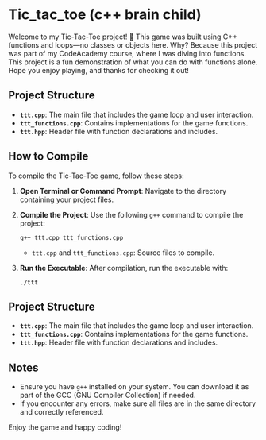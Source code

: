 # Tic_tac_toe (c++ brain child)
 Welcome to my Tic-Tac-Toe project! 🎉 This game was built using C++ functions and loops—no classes or objects here. Why? Because this project was part of my CodeAcademy course, where I was diving into functions.  This project is a fun demonstration of what you can do with functions alone. Hope you enjoy playing, and thanks for checking it out!

## Project Structure
- **`ttt.cpp`**: The main file that includes the game loop and user interaction.
- **`ttt_functions.cpp`**: Contains implementations for the game functions.
- **`ttt.hpp`**: Header file with function declarations and includes.


## How to Compile

To compile the Tic-Tac-Toe game, follow these steps:

1. **Open Terminal or Command Prompt**: Navigate to the directory containing your project files.

2. **Compile the Project**: Use the following `g++` command to compile the project:

    ```
    g++ ttt.cpp ttt_functions.cpp 
    ```

    - `ttt.cpp` and `ttt_functions.cpp`: Source files to compile.
   

3. **Run the Executable**: After compilation, run the executable with:

    ```
    ./ttt
    ```

## Project Structure
- **`ttt.cpp`**: The main file that includes the game loop and user interaction.
- **`ttt_functions.cpp`**: Contains implementations for the game functions.
- **`ttt.hpp`**: Header file with function declarations and includes.

## Notes
- Ensure you have `g++` installed on your system. You can download it as part of the GCC (GNU Compiler Collection) if needed.
- If you encounter any errors, make sure all files are in the same directory and correctly referenced.

Enjoy the game and happy coding!
